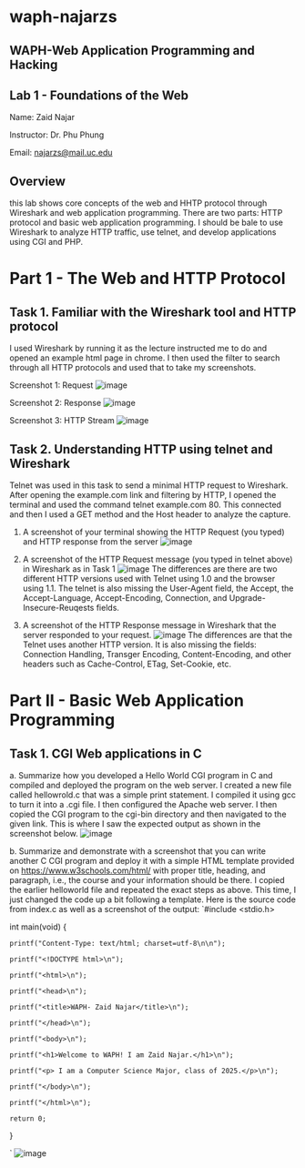# waph-najarzs
## WAPH-Web Application Programming and Hacking
## Lab 1 - Foundations of the Web

Name: Zaid Najar

Instructor: Dr. Phu Phung

Email: najarzs@mail.uc.edu

## Overview 

this lab shows core concepts of the web and HHTP protocol through Wireshark and web application programming. There are two parts: HTTP protocol and basic web application programming. I should be bale to use Wireshark to analyze HTTP traffic, use telnet, and develop applications using CGI and PHP.

# Part 1 - The Web and HTTP Protocol

## Task 1. Familiar with the Wireshark tool and HTTP protocol

I used Wireshark by running it as the lecture instructed me to do and opened an example html page in chrome. I then used the filter to search through all HTTP protocols and used that to take my screenshots. 

Screenshot 1: Request
![image](https://github.com/NajarZS/waph-najarzs/assets/169232307/3f63e16b-8846-4cca-be53-12698a0b7261)

Screenshot 2: Response
![image](https://github.com/NajarZS/waph-najarzs/assets/169232307/1594a9ec-c9d5-485a-9df0-441889a69abc)

Screenshot 3: HTTP Stream
![image](https://github.com/NajarZS/waph-najarzs/assets/169232307/5be3d125-dc87-4d26-9c20-cab75c81feb3)

## Task 2. Understanding HTTP using telnet and Wireshark

Telnet was used in this task to send a minimal HTTP request to Wireshark. After opening the example.com link and filtering by HTTP, I opened the terminal and used the command telnet example.com 80. This connected and then I used a GET method and the Host header to analyze the capture. 

1. A screenshot of your terminal showing the HTTP Request (you typed) and HTTP response from the server
   ![image](https://github.com/NajarZS/waph-najarzs/assets/169232307/89ed3500-4618-4126-b395-2035122ed694)
 
2. A screenshot of the HTTP Request message (you typed in telnet above) in Wireshark as in Task 1
![image](https://github.com/NajarZS/waph-najarzs/assets/169232307/d2e5cedf-f585-44b0-ba8b-8519807c1a84)
The differences are there are two different HTTP versions used with Telnet using 1.0 and the browser using 1.1. The telnet is also missing the User-Agent field, the Accept, the Accept-Language, Accept-Encoding, Connection, and Upgrade-Insecure-Reuqests fields. 

3. A screenshot of the HTTP Response message in Wireshark that the server responded to your request. 
![image](https://github.com/NajarZS/waph-najarzs/assets/169232307/fb2df53e-16e5-4b63-8004-d0bb3aa6088f)
The differences are that the Telnet uses another HTTP version. It is also missing the fields: Connection Handling, Transger Encoding, Content-Encoding, and other headers such as Cache-Control, ETag, Set-Cookie, etc.

# Part II - Basic Web Application Programming

## Task 1. CGI Web applications in C

a. Summarize how you developed a Hello World CGI program in C and compiled and deployed the program on the web server. 
I created a new file called hellowrold.c that was a simple print statement. I compiled it using gcc to turn it into a .cgi file. I then configured the Apache web server. I then copied the CGI program to the cgi-bin directory and then navigated to the given link. This is where I saw the expected output as shown in the screenshot below. 
![image](https://github.com/NajarZS/waph-najarzs/assets/169232307/b8a7df0e-03fa-4a32-a9cf-b6d94abe3f8a)

b. Summarize and demonstrate with a screenshot that you can write another C CGI program and deploy it with a simple HTML template provided on https://www.w3schools.com/html/ with proper title, heading, and paragraph, i.e., the course and your information should be there.
I copied the earlier helloworld file and repeated the exact steps as above. This time, I just changed the code up a bit following a template. Here is the source code from index.c as well as a screenshot of the output: 
 `#include <stdio.h>



int main(void) {

    printf("Content-Type: text/html; charset=utf-8\n\n");

    printf("<!DOCTYPE html>\n");

    printf("<html>\n");

    printf("<head>\n");

    printf("<title>WAPH- Zaid Najar</title>\n"); 

    printf("</head>\n");

    printf("<body>\n");

    printf("<h1>Welcome to WAPH! I am Zaid Najar.</h1>\n"); 

    printf("<p> I am a Computer Science Major, class of 2025.</p>\n"); 

    printf("</body>\n");

    printf("</html>\n");

    return 0;

}

`
![image](https://github.com/NajarZS/waph-najarzs/assets/169232307/ecb90d8a-4a84-4248-89fe-25fa9c0c8a84)











